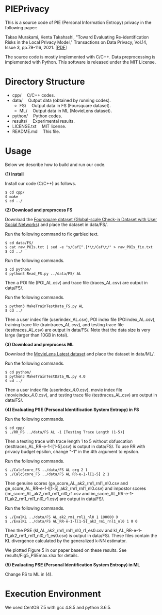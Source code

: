 # PIEPrivacy
This is a source code of PIE (Personal Information Entropy) privacy in the following paper: 

Takao Murakami, Kenta Takahashi, "Toward Evaluating Re-identification Risks in the Local Privacy Model," Transactions on Data Privacy, Vol.14, Issue 3, pp.79-116, 2021. [[PDF](http://www.tdp.cat/issues21/tdp.a423a21.pdf)]

The source code is mostly implemented with C/C++. Data preprocessing is implemented with Python. This software is released under the MIT License.

# Directory Structure
- cpp/			&emsp;C/C++ codes.
- data/			&emsp;Output data (obtained by running codes).
  - FS/			&emsp;Output data in FS (Foursquare dataset).
  - ML/			&emsp;Output data in ML (MovieLens dataset).
- python/		&emsp;Python codes.
- results/		&emsp;Experimental results.
- LICENSE.txt		&emsp;MIT license.
- README.md		&emsp;This file.

# Usage

Below we describe how to build and run our code.

**(1) Install**

Install our code (C/C++) as follows.
```
$ cd cpp/
$ make
$ cd ../
```

**(2) Download and preprocess FS**

Download the [Foursquare dataset (Global-scale Check-in Dataset with User Social Networks)](https://sites.google.com/site/yangdingqi/home/foursquare-dataset) and place the dataset in data/FS/.

Run the following command to fix garbled text.

```
$ cd data/FS/
$ cat raw_POIs.txt | sed -e "s/Caf[^.]*\t/Caf\t/" > raw_POIs_fix.txt
$ cd ../
```

Run the following commands.

```
$ cd python/
$ python3 Read_FS.py ../data/FS/ AL
```

Then a POI file (POI_AL.csv) and trace file (traces_AL.csv) are output in data/FS/.

Run the following commands.

```
$ python3 MakeTrainTestData_FS.py AL
$ cd ../
```

Then a user index file (userindex_AL.csv), POI index file (POIindex_AL.csv), training trace file (traintraces_AL.csv), and testing trace file (testtraces_AL.csv) are output in data/FS/. Note that the data size is very large (larger than 10GB in total).

**(3) Download and preprocess ML**

Download the [MovieLens Latest dataset](https://grouplens.org/datasets/movielens/latest/) and place the dataset in data/ML/.

Run the following commands.

```
$ cd python/
$ python3 MakeTrainTestData_ML.py 4.0
$ cd ../
```

Then a user index file (userindex_4.0.csv), movie index file (movieindex_4.0.csv), and testing trace file (testtraces_AL.csv) are output in data/FS/.

**(4) Evaluating PSE (Personal Identification System Entropy) in FS**

Run the following commands.

```
$ cd cpp/
$ ./RR_FS ../data/FS AL -1 [Testing Trace Length (1-5)]
```

Then a testing trace with trace length 1 to 5 without obfuscation (testtraces_AL_RR-e-1-l[1-5].csv) is output in data/FS/. To use RR with privacy budget epsilon, change "-1" in the 4th argument to epsilon.

Run the following commands.

```
$ ./CalcScore_FS ../data/FS AL org 2 1
$ ./CalcScore_FS ../data/FS AL RR-e-1-l[1-5] 2 1
```

Then genuine scores (ge_score_AL_ak2_rm1_rnl1_nl0.csv and ge_score_AL_RR-e-1-l[1-5]_ak2_rm1_rnl1_nl0.csv) and impostor scores (im_score_AL_ak2_rm1_rnl1_nl0_r1.csv and im_score_AL_RR-e-1-l1_ak2_rm1_rnl1_nl0_r1.csv) are output in data/FS/.

Run the following commands.

```
$ ./EvalKL ../data/FS AL_ak2_rm1_rnl1_nl0 1 100000 0
$ ./EvalKL ../data/FS AL_RR-e-1-l[1-5]_ak2_rm1_rnl1_nl0 1 0 0
```

Then the PSE (kl_AL_ak2_rm1_rnl1_nl0_r1_es0.csv and kl_AL_RR-e-1-l1_ak2_rm1_rnl1_nl0_r1_es0.csv) is output in data/FS/. These files contain the KL divergence calculated by the generalized k-NN estimator.

We plotted Figure 5 in our paper based on these results. See results/Fig5_PSEmax.xlsx for details.

**(5) Evaluating PSE (Personal Identification System Entropy) in ML**

Change FS to ML in (4).

# Execution Environment
We used CentOS 7.5 with gcc 4.8.5 and python 3.6.5.
